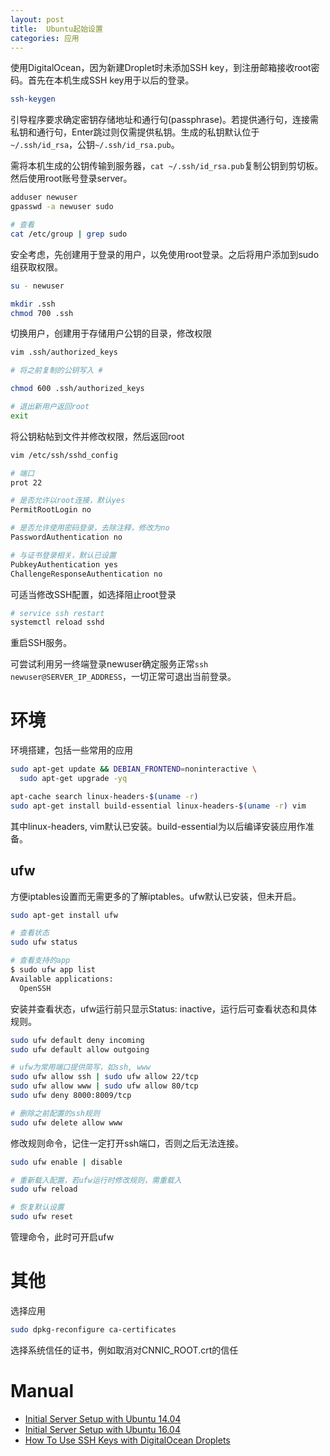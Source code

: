 ```yaml
---
layout: post
title:  Ubuntu起始设置
categories: 应用
---
```


使用DigitalOcean，因为新建Droplet时未添加SSH key，到注册邮箱接收root密码。首先在本机生成SSH key用于以后的登录。

~~~bash
ssh-keygen
~~~
引导程序要求确定密钥存储地址和通行句(passphrase)。若提供通行句，连接需私钥和通行句，Enter跳过则仅需提供私钥。生成的私钥默认位于`~/.ssh/id_rsa`，公钥`~/.ssh/id_rsa.pub`。

需将本机生成的公钥传输到服务器，`cat ~/.ssh/id_rsa.pub`复制公钥到剪切板。然后使用root账号登录server。

~~~bash
adduser newuser
gpasswd -a newuser sudo

# 查看
cat /etc/group | grep sudo
~~~
安全考虑，先创建用于登录的用户，以免使用root登录。之后将用户添加到sudo组获取权限。

~~~bash
su - newuser

mkdir .ssh
chmod 700 .ssh
~~~
切换用户，创建用于存储用户公钥的目录，修改权限

~~~bash
vim .ssh/authorized_keys

# 将之前复制的公钥写入 #

chmod 600 .ssh/authorized_keys

# 退出新用户返回root
exit
~~~
将公钥粘帖到文件并修改权限，然后返回root

~~~bash
vim /etc/ssh/sshd_config

# 端口
prot 22

# 是否允许以root连接，默认yes
PermitRootLogin no

# 是否允许使用密码登录，去除注释，修改为no
PasswordAuthentication no

# 与证书登录相关，默认已设置
PubkeyAuthentication yes
ChallengeResponseAuthentication no
~~~
可适当修改SSH配置，如选择阻止root登录

~~~bash
# service ssh restart
systemctl reload sshd
~~~
重启SSH服务。

可尝试利用另一终端登录newuser确定服务正常`ssh newuser@SERVER_IP_ADDRESS`，一切正常可退出当前登录。

# 环境
环境搭建，包括一些常用的应用

~~~bash
sudo apt-get update && DEBIAN_FRONTEND=noninteractive \
  sudo apt-get upgrade -yq

apt-cache search linux-headers-$(uname -r)
sudo apt-get install build-essential linux-headers-$(uname -r) vim
~~~
其中linux-headers, vim默认已安装。build-essential为以后编译安装应用作准备。

## ufw
方便iptables设置而无需更多的了解iptables。ufw默认已安装，但未开启。

~~~bash
sudo apt-get install ufw

# 查看状态
sudo ufw status

# 查看支持的app
$ sudo ufw app list
Available applications:
  OpenSSH
~~~
安装并查看状态，ufw运行前只显示Status: inactive，运行后可查看状态和具体规则。

~~~bash
sudo ufw default deny incoming
sudo ufw default allow outgoing

# ufw为常用端口提供简写，如ssh, www
sudo ufw allow ssh | sudo ufw allow 22/tcp
sudo ufw allow www | sudo ufw allow 80/tcp
sudo ufw deny 8000:8009/tcp

# 删除之前配置的ssh规则
sudo ufw delete allow www
~~~
修改规则命令，记住一定打开ssh端口，否则之后无法连接。

~~~bash
sudo ufw enable | disable

# 重新载入配置，若ufw运行时修改规则，需重载入
sudo ufw reload

# 恢复默认设置
sudo ufw reset
~~~
管理命令，此时可开启ufw

# 其他
选择应用

~~~bash
sudo dpkg-reconfigure ca-certificates
~~~
选择系统信任的证书，例如取消对CNNIC_ROOT.crt的信任


# Manual
+ [Initial Server Setup with Ubuntu 14.04](https://www.digitalocean.com/community/tutorials/initial-server-setup-with-ubuntu-14-04 "Initial Server Setup with Ubuntu 14.04")
+ [Initial Server Setup with Ubuntu 16.04](https://www.digitalocean.com/community/tutorials/initial-server-setup-with-ubuntu-16-04 "Initial Server Setup with Ubuntu 16.04")
+ [How To Use SSH Keys with DigitalOcean Droplets](https://www.digitalocean.com/community/tutorials/how-to-use-ssh-keys-with-digitalocean-droplets "How To Use SSH Keys with DigitalOcean Droplets")
